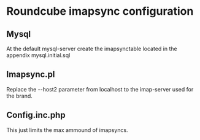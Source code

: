 # Roundcube imapsync configuration

## Mysql
At the default mysql-server create the imapsynctable located in the appendix mysql.initial.sql

## Imapsync.pl
Replace the --host2 parameter from localhost to the imap-server used for the brand.

## Config.inc.php
This just limits the max ammound of imapsyncs.


